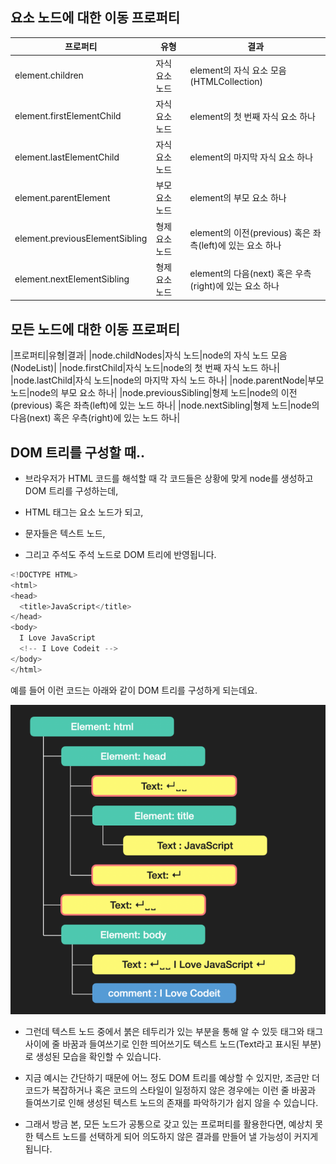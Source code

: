 ## 요소 노드에 대한 이동 프로퍼티

|프로퍼티|유형|결과|
|-----|----|----|
|element.children|자식 요소 노드|element의 자식 요소 모음(HTMLCollection)|
|element.firstElementChild|자식 요소 노드|element의 첫 번째 자식 요소 하나|
|element.lastElementChild|자식 요소 노드|element의 마지막 자식 요소 하나|
|element.parentElement|부모 요소 노드|element의 부모 요소 하나|
|element.previousElementSibling|형제 요소 노드|element의 이전(previous) 혹은 좌측(left)에 있는 요소 하나|
|element.nextElementSibling|형제 요소 노드|element의 다음(next) 혹은 우측(right)에 있는 요소 하나|

## 모든 노드에 대한 이동 프로퍼티

|프로퍼티|유형|결과|
|node.childNodes|자식 노드|node의 자식 노드 모음(NodeList)|
|node.firstChild|자식 노드|node의 첫 번째 자식 노드 하나|
|node.lastChild|자식 노드|node의 마지막 자식 노드 하나|
|node.parentNode|부모 노드|node의 부모 요소 하나|
|node.previousSibling|형제 노드|node의 이전(previous) 혹은 좌측(left)에 있는 노드 하나|
|node.nextSibling|형제 노드|node의 다음(next) 혹은 우측(right)에 있는 노드 하나|

## DOM 트리를 구성할 때..
- 브라우저가 HTML 코드를 해석할 때 각 코드들은 상황에 맞게 node를 생성하고 DOM 트리를 구성하는데,

- HTML 태그는 요소 노드가 되고, 
- 문자들은 텍스트 노드,
- 그리고 주석도 주석 노드로 DOM 트리에 반영됩니다.
```js
<!DOCTYPE HTML>
<html>
<head>
  <title>JavaScript</title>
</head>
<body>
  I Love JavaScript
  <!-- I Love Codeit -->
</body>
</html>
```
예를 들어 이런 코드는 아래와 같이 DOM 트리를 구성하게 되는데요.

![DOM트리여행하기](./img/DOM트리여행하기.png)

- 그런데 텍스트 노드 중에서 붉은 테두리가 있는 부분을 통해 알 수 있듯 태그와 태그사이에 줄 바꿈과 들여쓰기로 인한 띄어쓰기도 텍스트 노드(Text라고 표시된 부분)로 생성된 모습을 확인할 수 있습니다.

- 지금 예시는 간단하기 때문에 어느 정도 DOM 트리를 예상할 수 있지만, 조금만 더 코드가 복잡하거나 혹은 코드의 스타일이 일정하지 않은 경우에는 이런 줄 바꿈과 들여쓰기로 인해 생성된 텍스트 노드의 존재를 파악하기가 쉽지 않을 수 있습니다.

- 그래서 방금 본, 모든 노드가 공통으로 갖고 있는 프로퍼티를 활용한다면, 예상치 못한 텍스트 노드를 선택하게 되어 의도하지 않은 결과를 만들어 낼 가능성이 커지게 됩니다.